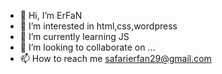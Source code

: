 - 👋 Hi, I’m ErFaN
- 👀 I’m interested in html,css,wordpress
- 🌱 I’m currently learning JS
- 💞️ I’m looking to collaborate on ...
- 📫 How to reach me safarierfan29@gmail.com

<!---
sfrierfan5725/sfrierfan5725 is a ✨ special ✨ repository because its `README.md` (this file) appears on your GitHub profile.
You can click the Preview link to take a look at your changes.
--->
